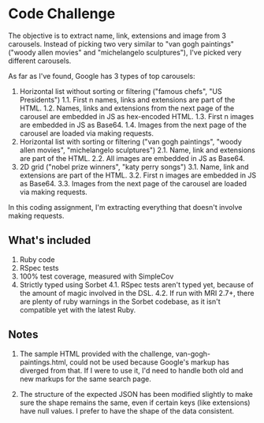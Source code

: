 # Code Challenge

The objective is to extract name, link, extensions and image from 3 carousels. Instead of picking two very similar to "van gogh paintings" ("woody allen movies" and "michelangelo sculptures"), I've picked very different carousels.

As far as I've found, Google has 3 types of top carousels:

1. Horizontal list without sorting or filtering ("famous chefs", "US Presidents")
   1.1. First n names, links and extensions are part of the HTML.
   1.2. Names, links and extensions from the next page of the carousel are embedded in JS as hex-encoded HTML.
   1.3. First n images are embedded in JS as Base64.
   1.4. Images from the next page of the carousel are loaded via making requests.
2. Horizontal list with sorting or filtering ("van gogh paintings", "woody allen movies", "michelangelo sculptures")
   2.1. Name, link and extensions are part of the HTML.
   2.2. All images are embedded in JS as Base64.
3. 2D grid ("nobel prize winners", "katy perry songs")
   3.1. Name, link and extensions are part of the HTML.
   3.2. First n images are embedded in JS as Base64.
   3.3. Images from the next page of the carousel are loaded via making requests.

In this coding assignment, I'm extracting everything that doesn't involve making requests.

## What's included

1. Ruby code
2. RSpec tests
3. 100% test coverage, measured with SimpleCov
4. Strictly typed using Sorbet
   4.1. RSpec tests aren't typed yet, because of the amount of magic involved in the DSL.
   4.2. If run with MRI 2.7+, there are plenty of ruby warnings in the Sorbet codebase, as it isn't compatible yet with the latest Ruby.

## Notes

1. The sample HTML provided with the challenge, van-gogh-paintings.html, could not be used because Google's markup has diverged from that. If I were to use it, I'd need to handle both old and new markups for the same search page.

2. The structure of the expected JSON has been modified slightly to make sure the shape remains the same, even if certain keys (like extensions) have null values. I prefer to have the shape of the data consistent.
